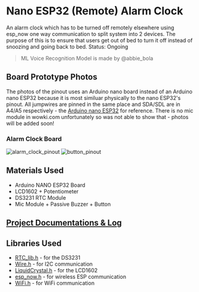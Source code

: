 # Nano ESP32 (Remote) Alarm Clock 
An alarm clock which has to be turned off remotely elsewhere using esp_now one way communication to split system into 2 devices. The purpose of this is to ensure that users get out of bed to turn it off instead of snoozing and going back to bed. 
Status: Ongoing 
> ML Voice Recognition Model is made by @abbie_bola

## Board Prototype Photos
The photos of the pinout uses an Arduino nano board instead of an Arduino nano ESP32 because it is most similuar physically to the nano ESP32's pinout. All jumpwires are pinned in the same place and SDA/SDL are in A4/A5 respectively - the [Arduino nano ESP32](https://docs.arduino.cc/resources/pinouts/ABX00083-full-pinout.pdf) for reference. There is no mic module in wowki.com unfortunately so was not able to show that - photos will be added soon! 

### Alarm Clock Board
![alarm_clock_pinout](https://github.com/user-attachments/assets/84e0cc8f-e5a3-41ba-81e9-2eeefc2f4cef)
![button_pinout](https://github.com/user-attachments/assets/b55ec6d9-76c8-48b1-8c9a-9a881498567f)

## Materials Used
- Arduino NANO ESP32 Board
- LCD1602 + Potentiometer
- DS3231 RTC Module
- Mic Module + Passive Buzzer + Button

## [Project Documentations & Log](https://docs.google.com/document/d/1WiQw86Ue8yddEHVPHRZVkMrpHQOxgGgfX3WtC2Yl9dU/edit?usp=sharing)

## Libraries Used
  - [RTC_lib.h](https://github.com/adafruit/RTClib) - for the DS3231
  - [Wire.h](https://github.com/arduino/ArduinoCore-avr/blob/master/libraries/Wire/src/Wire.cpp) - for I2C communication 
  - [LiquidCrystal.h](https://github.com/arduino-libraries/LiquidCrystal) - for the LCD1602
  - [esp_now.h](https://github.com/espressif/esp-idf/blob/master/components/esp_wifi/include/esp_now.h) - for wireless ESP communication
  - [WiFi.h](https://github.com/espressif/arduino-esp32/blob/master/libraries/WiFi/src/WiFi.cpp) - for WiFi communication

